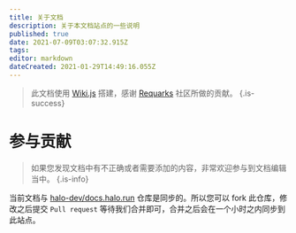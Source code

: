 ```yaml
---
title: 关于文档
description: 关于本文档站点的一些说明
published: true
date: 2021-07-09T03:07:32.915Z
tags: 
editor: markdown
dateCreated: 2021-01-29T14:49:16.055Z
---
```


> 此文档使用 [Wiki.js](https://wiki.js.org/) 搭建，感谢 [Requarks](https://github.com/Requarks) 社区所做的贡献。
{.is-success}

# 参与贡献

> 如果您发现文档中有不正确或者需要添加的内容，非常欢迎参与到文档编辑当中。
{.is-info}

当前文档与 [halo-dev/docs.halo.run](https://github.com/halo-dev/docs.halo.run) 仓库是同步的。所以您可以 fork 此仓库，修改之后提交 `Pull request` 等待我们合并即可，合并之后会在一个小时之内同步到此站点。